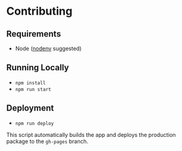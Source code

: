# Contributing

## Requirements

- Node ([nodenv](https://github.com/nodenv/nodenv) suggested)

## Running Locally

- `npm install`
- `npm run start`

## Deployment

- `npm run deploy`

This script automatically builds the app and deploys the production package to the `gh-pages` branch.
